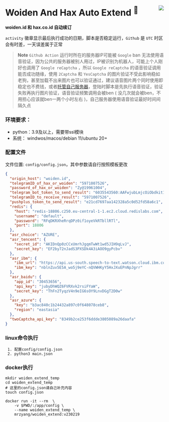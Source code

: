 
# Woiden And Hax Auto Extend <sup>💯</sup>  <img align="right" src="https://img.shields.io/badge/2023.01.10-activity-success"/>

**woiden.id 和 hax.co.id 自动续订**    

`activity` 徽章显示最后执行成功的日期，脚本是否稳定运行，`Github` 是 `UTC` 时区会有时差，一天误差属于正常

> **Note** `Github Action` 运行时所在的服务器IP可能被 `Google` ban 无法使用语音验证，因为公共的服务器被别人用过，IP被识别为机器人，可能上个人刚好也调用了 `Google reCaptcha` ，所以 `Google reCaptcha` 的语音验证调用能否成功随缘，使用 `2Captcha` 和 `YesCaptcha` 的图片验证不受此影响稳如老狗，甚至加载不出来图片也可以验证通过，建议语音图片两个同时使用即稳定也不费钱，或者[托管自己服务器](https://docs.github.com/cn/actions/hosting-your-own-runners/about-self-hosted-runners)，登陆时脚本是先执行语音验证，验证失败再执行图片验证，语音验证频繁调用会被ben ( 没几次就会被ben，不用担心应该就ben一两个小时左右 )，自己服务器使用语音验证最好时间间隔久点


### 环境要求：
 - python：3.9及以上，需要带ssl模块
 - 系统： windwos/macos/debian 11/ubuntu 20+


### 配置文件
文件位置: `config/config.json`，其中参数请自行按照模板更改
``` json
{
  "origin_host": "woiden.id",
  "telegramID_of_hax_or_woiden": "5971007526",
  "password_of_hax_or_woiden": "Zy@19961004",
  "telegram_bot_token_to_send_result": "6035543560:AAFwjubLmjcOiObdkit1k3WZloOf2mCzZdo",
  "telegramID_to_receive_result": "5971007526",
  "pushplus_token_to_send_result": "e21cd7697aa142328a5c0d52fd58a6c1",
  "redis": {
    "host": "redis-18806.c250.eu-central-1-1.ec2.cloud.redislabs.com",
    "username": "default",
    "password": "RFqDKRXheRrqDPz0if1oyeVkRTbllRTl",
    "port": 18806
  },
  "asr_choice": "AZURE",
  "asr_tencent": {
    "secret_id": "AKIDnQp0zCCxUmrhJgqmTwWt1wd5JIH9qLvJ",
    "secret_key": "EF2by72nJadS3PXSDk4A3iAOO9gyPcbv"
  },
  "asr_ibm": {
    "ibm_url": "https://api.us-south.speech-to-text.watson.cloud.ibm.com/instances/7e2f69e7-a5e8-4d56-91ae-f4dc7b4a1f0b",
    "ibm_key": "nblnZuv5E5A_wo5j9eYC-nQVWHKyY5HxJXuEPnNpJgrr"
  },
  "asr_baidu": {
    "app_id": "30453656",
    "api_key": "jubyDhWQZ6FVRXvk2rsiFYaW",
    "secret_key": "ThFn2TyqzV4n9eIG6sOY9LnvDGgT2D0w"
  },
  "asr_azure": {
    "key": "b3ac840c1b24432a897c0f648078ceb8",
    "region": "eastasia"
  },
  "twoCaptcha_api_key": "8349b2ce253f6ddde3805089a26daafa"
}

```


### linux命令执行
```
 1. 配置config/config.json
 2. python3 main.json
```

### docker执行
``` shell
mkdir woiden_extend_temp
cd woiden_extend_temp
# 这里的config.json请自己补充内容
touch config.json

docker run -it --rm  \
    -v $PWD/:/app/config \
    --name woiden_extend_temp \
    mrzyang/woiden_extend:v230219

```